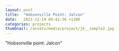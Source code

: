 ```yaml
---
layout: post
title:  "Hobsonville Point: Jalcon"
date:   2021-12-19 09:41:36 +1300
categories: projects
thumbnail: /assets/media/project/jk__sample2.jpg
---
```


"Hobsonville point: Jalcon"